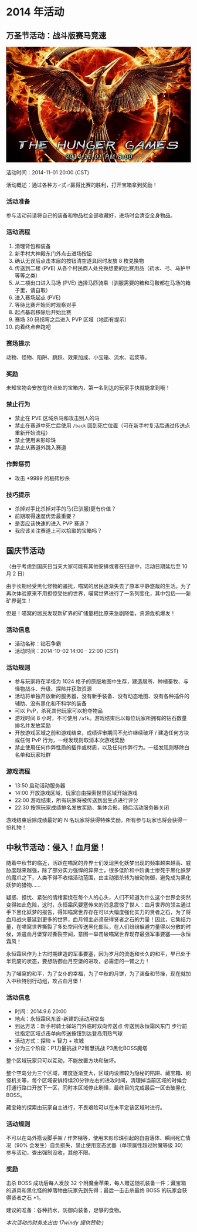 # 2014 年活动

## 万圣节活动：战斗版赛马竞速

![2014 年万圣节活动海报](../../assets/images/activities/2014helloween.jpg)

活动时间：2014-11-01 20:00 (CST)

活动概述：通过各种方♂式♂赢得比赛的胜利，打开宝箱拿到奖励！

### 活动准备

参与活动前请将自己的装备和物品栏全部收藏好，进场时会清空全身物品。

### 活动流程

1. 清理背包和装备
1. 新手村大神殿东门外点击进场按钮
1. 确认无误后点击本层的按钮清空道具同时发放 8 枚兑换物
1. 传送到二楼 (PVE) 从各个村民商人处兑换想要的比赛用品（药水、弓、马护甲等等之类）
1. 从二楼出口进入马场 (PVE) 选择马匹骑乘（驯服需要的糖和马鞍都在马场的箱子里，请自取）
1. 进入赛场起点 (PVE)
1. 等待比赛开始同时观察对手
1. 起点基岩移除后开始比赛
1. 赛场 30 码拐弯之后进入 PVP 区域（地面有提示）
1. 向着终点奔跑吧

### 赛场提示

动物、怪物、陷阱、跳跃、效果加成、小宝箱、流水、岩浆等。

### 奖励

未知宝物会安放在终点处的宝箱内，第一名到达的玩家手快就能拿到哦！

### 禁止行为

- 禁止在 PVE 区域杀马和攻击别人的马
- 禁止在赛道中死亡后使用 `/back` 回到死亡位置（可在新手村复活后通过传送点重新开始流程）
- 禁止使用末影珍珠
- 禁止从赛道外跳入赛道

### 作弊惩罚

- 攻击 +9999 的板砖秒杀

### 技巧提示

- 杀掉对手比杀掉对手的马(已驯服)更有价值？
- 前期取得速度优势最重要？
- 是否应该快速的进入 PVP 赛道？
- 我应该关注赛道上可以拾取的宝箱吗？

## 国庆节活动

（由于考虑到国庆日当天大家可能有其他安排或者在归途中，活动日期延后至 10 月 2 日）

由于长期经受黑化怪物的骚扰，喵窝的居民逐渐失去了原本平静悠哉的生活。为了再次体验原来不用担惊受怕的世界，喵窝世界进行了一系列变化，其中包括——新矿界诞生！

但是！喵窝的居民发现新矿界的矿储量相比原来急剧降低，资源危机爆发！

### 活动信息

* 活动名称：钻石争霸
* 活动时间：2014-10-02 14:00 - 22:00 (CST)

### 活动规则

* 参与玩家将在半径为 1024 格子的原版地图中生存，建造居所、种植畜牧、与怪物战斗、升级、探险并获取资源
* 活动将单独开放新的服务器，没有新手装备、没有动态地图、没有各种插件的辅助、没有黑化和不科学的装备
* 可以 PvP，杀死其他玩家可以抢夺物品
* 游戏时间 8 小时，不可使用 `/afk`。游戏结束后以每位玩家所拥有的钻石数量排名并发放奖励
* 开放游戏区域之前和游戏结束，成绩评审期间不允许继续破坏 / 建造任何方块或任何 PvP 行为，一经发现则取消本次游戏奖励
* 禁止使用任何作弊性质的插件或材质，以及任何作弊行为。一经发现则移除白名单和玩家社群

### 游戏流程

* 13:50 启动活动服务器
* 14:00 开放游戏区域，玩家自由探索世界区域开始游戏
* 22:00 游戏结束，所有玩家将被传送到出生点进行评分
* 22:30 按照玩家成绩排名发放奖励、集体合影，随后活动服务器关闭

游戏结束后除成绩最好的 N 名玩家将获得特殊奖励，所有参与玩家也将会获得一份礼物！

## 中秋节活动：侵入！血月堡！

随着中秋节的临近，活跃在喵窝的异界士们发现黑化妖梦出现的频率越来越高、威胁度越来越强，除了部分实力强悍的异界士，很多低阶和中阶勇士惨死于黑化妖梦的魔爪之下，人类不得不收缩活动范围，由主动猎杀转为被动防御，避免成为黑化妖梦的猎物……

疑惑、担忧、紧张的情绪萦绕在每个人的心头，人们不知道为什么这个世界会突然变得如此危险，这时，永恒霜风要塞传来的消息震惊了世人：血月世界的领主通过手下黑化妖梦的报告，得知喵窝世界存在可以大幅度强化实力的贤者之石，为了将血月战火蔓延到更多的世界，血月领主必须获得贤者之石的力量！因此，它集结力量，在喵窝世界撕裂了多处空间传送黑化部队，在人们纷纷躲避力量得以分散的时候，派遣血月堡穿过撕裂空间，意图一举击破喵窝世界现存最强军事要塞——永恒霜风！

永恒霜风作为上古时期建造的军事要塞，因为岁月的流逝和长久的和平，早已处于半荒废的状态，要想防御血月空堡的进攻，必需您的一臂之力！

为了喵窝的和平，为了女仆的幸福，为了中秋的月饼，为了装备和节操，现在就加入中秋特别行动组，攻占血月堡！

### 活动信息

* 时间：2014.9.6 20:00
* 地点：永恒霜风东首-新建的活动用空岛
* 到达方法：新手村骑士驿站门外临时双向传送点 传送到永恒霜风东门 步行前往指定区域点击单向传送按钮到达登岛用热气球
* 活动方式：探险 + 智力 + 攻城
* 分为三个阶段：P1力量挑战 P2智慧挑战 P3黑化BOSS魔塔

整个区域玩家只可以互动，不能放置方块和破坏。

整个空岛分为三个区域，难度逐渐变大，区域内设置较为隐秘的陷阱、藏宝箱、刷怪机关等，每个区域安排持续20分钟左右的进攻时间，清理掉当前区域的时候会打通行路口开放下一区，同时本区域停止刷怪，最终目的完成最后一区击破黑化BOSS。

藏宝箱的探索由玩家自主进行，不畏艰险可以在未平定该区域时进行。

### 活动规则

不可以在岛外搭设脚手架 / 作弊梯等，使用末影珍珠引起的自由落体、瞬间死亡情况（90% 会发生）自负损失，禁止使用变态武器（单项属性超过附魔等级 30）参与活动，查出强制没收，其他不限。

### 奖励

击杀 BOSS 成功后每人发放 32 个附魔金苹果，每人赠送随机装备一件；藏宝箱的道具和黑化怪的掉落物由玩家先到先得；最后一击击杀最终 BOSS 的玩家会获得贤者之石 *1。

建议的准备：各种药水，防御向装备，足够的食物。

*本次活动的财务支出由 17windy 提供赞助:)*